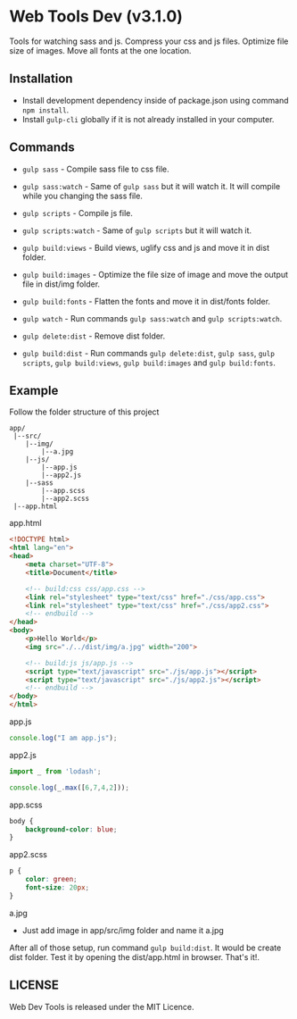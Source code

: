# Web Tools Dev (v3.1.0)
Tools for watching sass and js. Compress your css and js files. Optimize file size of images. Move all fonts at the one location.

## Installation
 - Install development dependency inside of package.json using command `npm install`.
 - Install `gulp-cli` globally if it is not already installed in your computer.

## Commands
 - `gulp sass` - Compile sass file to css file.
 - `gulp sass:watch` - Same of `gulp sass` but it will watch it. It will compile while you changing the sass file.
 - `gulp scripts` - Compile js file.
 - `gulp scripts:watch` - Same of `gulp scripts` but it will watch it.
 - `gulp build:views` - Build views, uglify css and js and move it in dist folder.
 - `gulp build:images` - Optimize the file size of image and move the output file in dist/img folder.
 - `gulp build:fonts` - Flatten the fonts and move it in dist/fonts folder.

 - `gulp watch` - Run commands `gulp sass:watch` and `gulp scripts:watch`.
 - `gulp delete:dist` - Remove dist folder.
 - `gulp build:dist` - Run commands `gulp delete:dist`, `gulp sass`, `gulp scripts`, `gulp build:views`, `gulp build:images` and `gulp build:fonts`.

## Example
Follow the folder structure of this project
```
app/
 |--src/
    |--img/
        |--a.jpg
    |--js/
        |--app.js
        |--app2.js
    |--sass
        |--app.scss
        |--app2.scss
 |--app.html
```

app.html
```html
<!DOCTYPE html>
<html lang="en">
<head>
    <meta charset="UTF-8">
    <title>Document</title>

    <!-- build:css css/app.css -->
    <link rel="stylesheet" type="text/css" href="./css/app.css">
    <link rel="stylesheet" type="text/css" href="./css/app2.css">
    <!-- endbuild -->
</head>
<body>
    <p>Hello World</p>
    <img src="./../dist/img/a.jpg" width="200">

    <!-- build:js js/app.js -->
    <script type="text/javascript" src="./js/app.js"></script>
    <script type="text/javascript" src="./js/app2.js"></script>
    <!-- endbuild -->
</body>
</html>
```

app.js
```js
console.log("I am app.js");
```

app2.js
```js
import _ from 'lodash';

console.log(_.max([6,7,4,2]));
```

app.scss
```scss
body {
    background-color: blue;
}
```

app2.scss
```scss
p {
    color: green;
    font-size: 20px;
}
```

a.jpg
- Just add image in app/src/img folder and name it a.jpg

After all of those setup, run command `gulp build:dist`. It would be create dist folder.
Test it by opening the dist/app.html in browser. That's it!.

## LICENSE
Web Dev Tools is released under the MIT Licence.